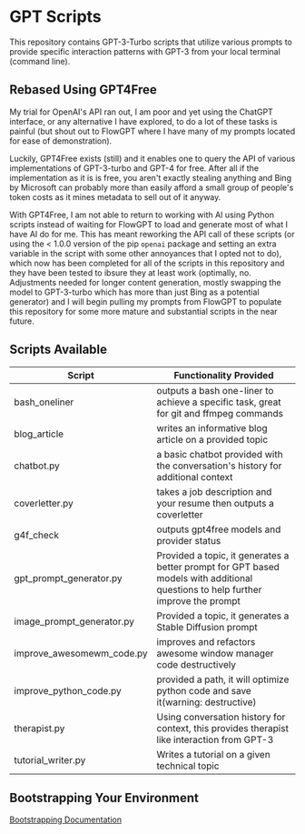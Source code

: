 # GPT Scripts

This repository contains GPT-3-Turbo scripts that utilize various prompts to provide specific interaction patterns with GPT-3 from your local terminal (command line).

## Rebased Using GPT4Free

My trial for OpenAI's API ran out, I am poor and yet using the ChatGPT interface, or any alternative I have explored, to do a lot of these tasks is painful (but shout out to FlowGPT where I have many of my prompts located for ease of demonstration).

Luckily, GPT4Free exists (still) and it enables one to query the API of various implementations of GPT-3-turbo and GPT-4 for free. After all if the implementation as it is is free, you aren't exactly stealing anything and Bing by Microsoft can probably more than easily afford a small group of people's token costs as it mines metadata to sell out of it anyway.

With GPT4Free, I am not able to return to working with AI using Python scripts instead of waiting for FlowGPT to load and generate most of what I have AI do for me. This has meant reworking the API call of these scripts (or using the < 1.0.0 version of the pip `openai` package and setting an extra variable in the script with some other annoyances that I opted not to do), which now has been completed for all of the scripts in this repository and they have been tested to ibsure they at least work (optimally, no. Adjustments needed for longer content generation, mostly swapping the model to GPT-3-turbo which has more than just Bing as a potential generator) and I will begin pulling my prompts from FlowGPT to populate this repository for some more mature and substantial scripts in the near future.

## Scripts Available

| Script                    | Functionality Provided                                                                                                           |
| ------------------------- | -------------------------------------------------------------------------------------------------------------------------------- |
| bash_oneliner             | outputs a bash one-liner to achieve a specific task, great for git and ffmpeg commands                                           |
| blog_article              | writes an informative blog article on a provided topic                                                                           |
| chatbot.py                | a basic chatbot provided with the conversation's history for additional context                                                  |
| coverletter.py            | takes a job description and your resume then outputs a coverletter                                                               |
| g4f_check                 | outputs gpt4free models and provider status                                                                                      |
| gpt_prompt_generator.py   | Provided a topic, it generates a better prompt for GPT based models with additional questions to help further improve the prompt |
| image_prompt_generator.py | Provided a topic, it generates a Stable Diffusion prompt                                                                         |
| improve_awesomewm_code.py | improves and refactors awesome window manager code destructively                                                                 |
| improve_python_code.py    | provided a path, it will optimize python code and save it(warning: destructive)                                                  |
| therapist.py              | Using conversation history for context, this provides therapist like interaction from GPT-3                                      |
| tutorial_writer.py        | Writes a tutorial on a given technical topic                                                                                     |

## Bootstrapping Your Environment

[Bootstrapping Documentation](/docs/bootstrap.md)
